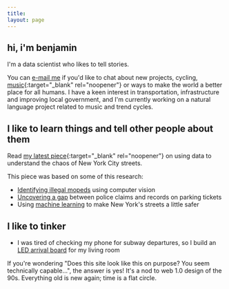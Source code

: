```yaml
---
title:
layout: page
---
```

<h2>hi, i'm benjamin</h2>

I'm a data scientist who likes to tell stories.

You can [e-mail me](mailto:contact_arnav.darkened639@8alias.com) if you'd like to chat about
new projects, cycling, [music](https://www.youtube.com/watch?v=OKgYJnBCjXk){:target="_blank" rel="noopener"} or ways to make the world a better place for all humans. I have a keen interest in transportation, infrastructure and improving local government, and I'm currently working on a natural language project related to music and trend cycles. 

## I like to learn things and tell other people about them
Read [my latest piece](https://www.vitalcitynyc.org/articles/the-lawless-state-of-new-yorks-streets){:target="_blank" rel="noopener"} on using data to understand the chaos of New York City streets.

This piece was based on some of this research:
* [Identifying illegal mopeds](https://benjaminarnav.com/moped_detector/) using computer vision
* [Uncovering a gap](https://benjaminarnav.com/nyc_311/) between police claims and records on parking tickets
* Using [machine learning](https://benjaminarnav.com/nyc_trafficML/) to make New York's streets a little safer

## I like to tinker
* I was tired of checking my phone for subway departures, so I build an [LED arrival board](https://benjaminarnav.com/posts/arrivals_rgb_display/) for my living room

If you're wondering "Does this site look like this on purpose? You seem technically capable...", 
the answer is yes! It's a nod to web 1.0 design of the 90s. Everything old is new again; time is a flat circle.